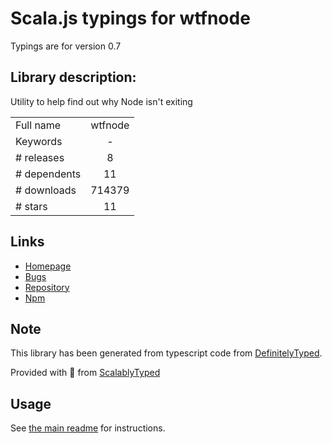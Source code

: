 
# Scala.js typings for wtfnode

Typings are for version 0.7

## Library description:
Utility to help find out why Node isn't exiting

|                    |                 |
| ------------------ | :-------------: |
| Full name          | wtfnode |
| Keywords           | - |
| # releases         | 8 |
| # dependents       | 11 |
| # downloads        | 714379 |
| # stars            | 11 |

## Links
- [Homepage](https://github.com/myndzi/wtfnode#readme)
- [Bugs](https://github.com/myndzi/wtfnode/issues)
- [Repository](https://github.com/myndzi/wtfnode)
- [Npm](https://www.npmjs.com/package/wtfnode)
    


## Note
This library has been generated from typescript code from [DefinitelyTyped](https://definitelytyped.org).

Provided with :purple_heart: from [ScalablyTyped](https://github.com/oyvindberg/ScalablyTyped)

## Usage
See [the main readme](../../readme.md) for instructions.


